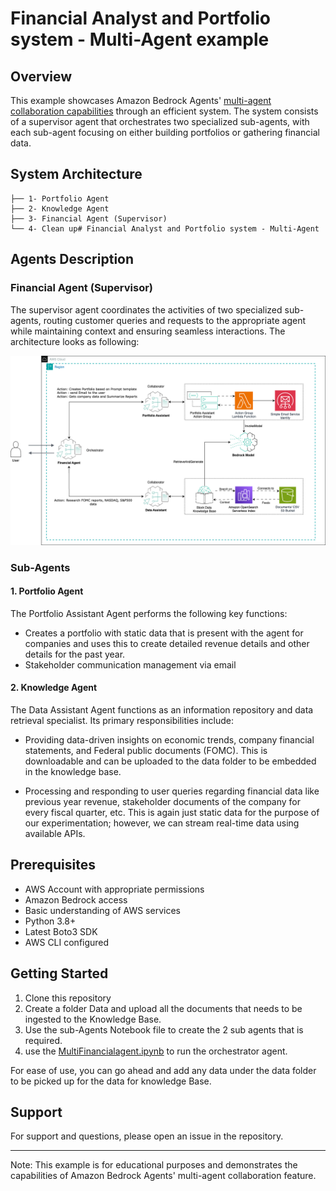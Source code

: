 # Financial Analyst and Portfolio system - Multi-Agent example

## Overview
This example showcases Amazon Bedrock Agents' [multi-agent collaboration capabilities](https://docs.aws.amazon.com/bedrock/latest/userguide/agents-multi-agents-collaboration.html) through an efficient system. 
The system consists of a supervisor agent that orchestrates two specialized sub-agents, with each sub-agent focusing on either building portfolios or gathering financial data.

## System Architecture
```
├── 1- Portfolio Agent
├── 2- Knowledge Agent
├── 3- Financial Agent (Supervisor)
└── 4- Clean up# Financial Analyst and Portfolio system - Multi-Agent 
```


## Agents Description

### Financial Agent (Supervisor)
The supervisor agent coordinates the activities of two specialized sub-agents, 
routing customer queries and requests to the appropriate agent while maintaining context and 
ensuring seamless interactions. The architecture looks as following:

![multi-agents](./img/multi-agents.png)


### Sub-Agents

#### 1. Portfolio Agent
The Portfolio Assistant Agent performs the following key functions:

* Creates a portfolio with static data that is present with the agent for companies and uses this to create detailed revenue details and other details for the past year. 
* Stakeholder communication management via email



#### 2. Knowledge Agent
The Data Assistant Agent functions as an information repository and data retrieval specialist. Its primary responsibilities include:

* Providing data-driven insights on economic trends, company financial statements, and Federal public documents (FOMC). This is downloadable and can be uploaded to the data folder to be embedded in the knowledge base. 

* Processing and responding to user queries regarding financial data like previous year revenue, stakeholder documents of the company for every fiscal quarter, etc. This is again just static data for the purpose of our experimentation; however, we can stream real-time data using available APIs.





## Prerequisites
- AWS Account with appropriate permissions
- Amazon Bedrock access
- Basic understanding of AWS services
- Python 3.8+
- Latest Boto3 SDK
- AWS CLI configured

## Getting Started
1. Clone this repository
2. Create a folder Data and upload all the documents that needs to be ingested to the Knowledge Base. 
3. Use the sub-Agents Notebook file to create the 2 sub agents that is required. 
4. use the [MultiFinancialagent.ipynb](<Fianancial Assistant Agent/MultiFinancialagent.ipynb>) to run the orchestrator agent. 

For ease of use, you can go ahead and add any data under the data folder to be picked up for the data for knowledge Base. 

## Support
For support and questions, please open an issue in the repository.

---
Note: This example is for educational purposes and demonstrates the capabilities of Amazon Bedrock Agents' multi-agent collaboration feature.

